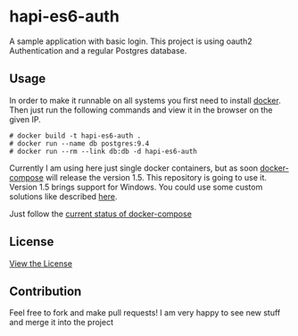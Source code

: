 # hapi-es6-auth

A sample application with basic login. This project is using oauth2 Authentication
and a regular Postgres database.

## Usage

In order to make it runnable on all systems you first need to install [docker](https://www.docker.com/). Then just run the following commands and view
it in the browser on the given IP.

    # docker build -t hapi-es6-auth .
    # docker run --name db postgres:9.4
    # docker run --rm --link db:db -d hapi-es6-auth

Currently I am using here just single docker containers, but as soon
[docker-compose](https://github.com/docker/compose) will release the version 1.5.
This repository is going to use it. Version 1.5 brings support for Windows. You
could use some custom solutions like described [here](http://stackoverflow.com/questions/29289785/how-to-install-docker-compose-on-windows).

Just follow the [current status of docker-compose](https://github.com/docker/compose/wiki/1.5.0-Milestone-Project-Page)

## License

[View the License](LICENSE)

## Contribution

Feel free to fork and make pull requests! I am very happy to see new stuff and
merge it into the project
